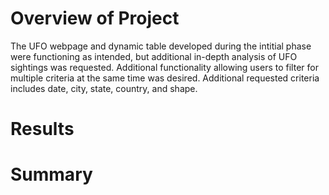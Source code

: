 # Overview of Project
The UFO webpage and dynamic table developed during the intitial phase were functioning as intended, but additional in-depth analysis of UFO sightings was requested. Additional functionality allowing users to filter for multiple criteria at the same time was desired. Additional requested criteria includes date, city, state, country, and shape.

# Results


# Summary
